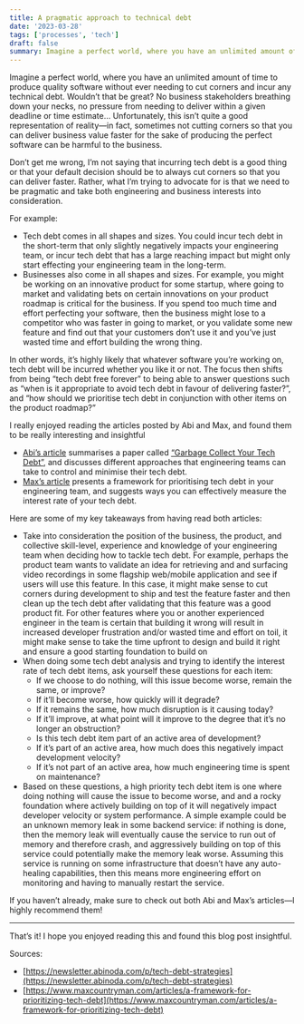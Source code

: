 ```yaml
---
title: A pragmatic approach to technical debt
date: '2023-03-28'
tags: ['processes', 'tech']
draft: false
summary: Imagine a perfect world, where you have an unlimited amount of time to produce quality software without ever needing to cut corners and incur any technical debt. Unfortunately, such a world is unrealistic, and in most cases, you or your team will have to incur tech debt whether you like it or not. What’s important is to be pragmatic and considerate when approaching technical debt and instead of focusing on being “tech debt free forever”, we should focus on answering questions such as “when is it appropriate to avoid tech debt in favour of delivering faster?”, and “how should we prioritise tech debt in conjunction with other items on the product roadmap?”
---
```


Imagine a perfect world, where you have an unlimited amount of time to produce quality software without ever needing to cut corners and incur any technical debt. Wouldn’t that be great? No business stakeholders breathing down your necks, no pressure from needing to deliver within a given deadline or time estimate… Unfortunately, this isn’t quite a good representation of reality—in fact, sometimes not cutting corners so that you can deliver business value faster for the sake of producing the perfect software can be harmful to the business.

Don’t get me wrong, I’m not saying that incurring tech debt is a good thing or that your default decision should be to always cut corners so that you can deliver faster. Rather, what I’m trying to advocate for is that we need to be pragmatic and take both engineering and business interests into consideration.

For example:

- Tech debt comes in all shapes and sizes. You could incur tech debt in the short-term that only slightly negatively impacts your engineering team, or incur tech debt that has a large reaching impact but might only start effecting your engineering team in the long-term.
- Businesses also come in all shapes and sizes. For example, you might be working on an innovative product for some startup, where going to market and validating bets on certain innovations on your product roadmap is critical for the business. If you spend too much time and effort perfecting your software, then the business might lose to a competitor who was faster in going to market, or you validate some new feature and find out that your customers don’t use it and you’ve just wasted time and effort building the wrong thing.

In other words, it’s highly likely that whatever software you’re working on, tech debt will be incurred whether you like it or not. The focus then shifts from being “tech debt free forever” to being able to answer questions such as “when is it appropriate to avoid tech debt in favour of delivering faster?”, and “how should we prioritise tech debt in conjunction with other items on the product roadmap?”

I really enjoyed reading the articles posted by Abi and Max, and found them to be really interesting and insightful

- [Abi’s article](https://newsletter.abinoda.com/p/tech-debt-strategies) summarises a paper called [“Garbage Collect Your Tech Debt”](https://ieeexplore.ieee.org/document/9520328), and discusses different approaches that engineering teams can take to control and minimise their tech debt.
- [Max’s article](https://www.maxcountryman.com/articles/a-framework-for-prioritizing-tech-debt) presents a framework for prioritising tech debt in your engineering team, and suggests ways you can effectively measure the interest rate of your tech debt.

Here are some of my key takeaways from having read both articles:

- Take into consideration the position of the business, the product, and collective skill-level, experience and knowledge of your engineering team when deciding how to tackle tech debt. For example, perhaps the product team wants to validate an idea for retrieving and and surfacing video recordings in some flagship web/mobile application and see if users will use this feature. In this case, it might make sense to cut corners during development to ship and test the feature faster and then clean up the tech debt after validating that this feature was a good product fit. For other features where you or another experienced engineer in the team is certain that building it wrong will result in increased developer frustration and/or wasted time and effort on toil, it might make sense to take the time upfront to design and build it right and ensure a good starting foundation to build on
- When doing some tech debt analysis and trying to identify the interest rate of tech debt items, ask yourself these questions for each item:
  - If we choose to do nothing, will this issue become worse, remain the same, or improve?
  - If it’ll become worse, how quickly will it degrade?
  - If it remains the same, how much disruption is it causing today?
  - If it’ll improve, at what point will it improve to the degree that it’s no longer an obstruction?
  - Is this tech debt item part of an active area of development?
  - If it’s part of an active area, how much does this negatively impact development velocity?
  - If it’s not part of an active area, how much engineering time is spent on maintenance?
- Based on these questions, a high priority tech debt item is one where doing nothing will cause the issue to become worse, and and a rocky foundation where actively building on top of it will negatively impact developer velocity or system performance. A simple example could be an unknown memory leak in some backend service: if nothing is done, then the memory leak will eventually cause the service to run out of memory and therefore crash, and aggressively building on top of this service could potentially make the memory leak worse. Assuming this service is running on some infrastructure that doesn’t have any auto-healing capabilities, then this means more engineering effort on monitoring and having to manually restart the service.

If you haven’t already, make sure to check out both Abi and Max’s articles—I highly recommend them!

---

That’s it! I hope you enjoyed reading this and found this blog post insightful.

Sources:

- [https://newsletter.abinoda.com/p/tech-debt-strategies](https://newsletter.abinoda.com/p/tech-debt-strategies)
- [https://www.maxcountryman.com/articles/a-framework-for-prioritizing-tech-debt](https://www.maxcountryman.com/articles/a-framework-for-prioritizing-tech-debt)
